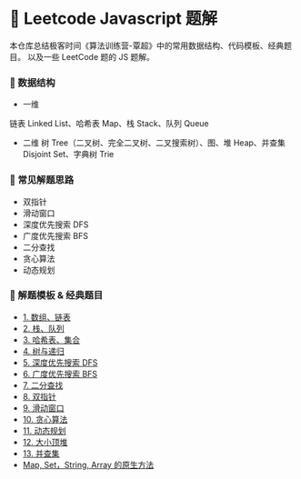 # 🤔 Leetcode Javascript 题解

本仓库总结极客时间《算法训练营-覃超》中的常用数据结构、代码模板、经典题目。
以及一些 LeetCode 题的 JS 题解。

### 💯 数据结构

- 一维

链表 Linked List、哈希表 Map、栈 Stack、队列 Queue

- 二维
  树 Tree（二叉树、完全二叉树、二叉搜索树）、图、堆 Heap、并查集 Disjoint Set、字典树 Trie

### 🌲 常见解题思路

- 双指针
- 滑动窗口
- 深度优先搜索 DFS
- 广度优先搜索 BFS
- 二分查找
- 贪心算法
- 动态规划

### 🤔 解题模板 & 经典题目

- [1. 数组、链表](https://github.com/ufresh2013/-algorithm015/blob/master/%E4%BB%A3%E7%A0%81%E6%A8%A1%E6%9D%BF/1.%20%E6%95%B0%E7%BB%84%E3%80%81%E9%93%BE%E8%A1%A8%E3%80%81%E5%93%88%E5%B8%8C%E8%A1%A8.md)
- [2. 栈、队列](https://github.com/ufresh2013/-algorithm015/blob/master/%E4%BB%A3%E7%A0%81%E6%A8%A1%E6%9D%BF/2.%20%E6%A0%88%E3%80%81%E9%98%9F%E5%88%97.md)
- [3. 哈希表、集合](https://github.com/ufresh2013/-algorithm015/blob/master/%E4%BB%A3%E7%A0%81%E6%A8%A1%E6%9D%BF/3.%20%E5%93%88%E5%B8%8C%E8%A1%A8%E3%80%81%E9%9B%86%E5%90%88.md)
- [4. 树与递归](https://github.com/ufresh2013/-algorithm015/blob/master/%E4%BB%A3%E7%A0%81%E6%A8%A1%E6%9D%BF/3.%20%E6%A0%91%E4%B8%8E%E9%80%92%E5%BD%92.md)
- [5. 深度优先搜索 DFS](https://github.com/ufresh2013/-algorithm015/blob/master/%E4%BB%A3%E7%A0%81%E6%A8%A1%E6%9D%BF/4.%20DFS%20%E6%B7%B1%E5%BA%A6%E4%BC%98%E5%85%88%E6%90%9C%E7%B4%A2.md)
- [6. 广度优先搜索 BFS](https://github.com/ufresh2013/-algorithm015/blob/master/%E4%BB%A3%E7%A0%81%E6%A8%A1%E6%9D%BF/5.%20BFS%20%E6%B7%B1%E5%BA%A6%E4%BC%98%E5%85%88%E6%90%9C%E7%B4%A2.md)
- [7. 二分查找](https://github.com/ufresh2013/-algorithm015/blob/master/%E4%BB%A3%E7%A0%81%E6%A8%A1%E6%9D%BF/6.%20%E4%BA%8C%E5%88%86%E6%9F%A5%E6%89%BE.md)
- [8. 双指针]()
- [9. 滑动窗口]()
- [10. 贪心算法]()
- [11. 动态规划]()
- [12. 大小顶堆]()
- [13. 并查集]()
- [Map, Set，String, Array 的原生方法](https://github.com/ufresh2013/-algorithm015/blob/master/%E4%BB%A3%E7%A0%81%E6%A8%A1%E6%9D%BF/13.%20JS%E5%B7%A5%E5%85%B7%E6%96%B9%E6%B3%95.md)
